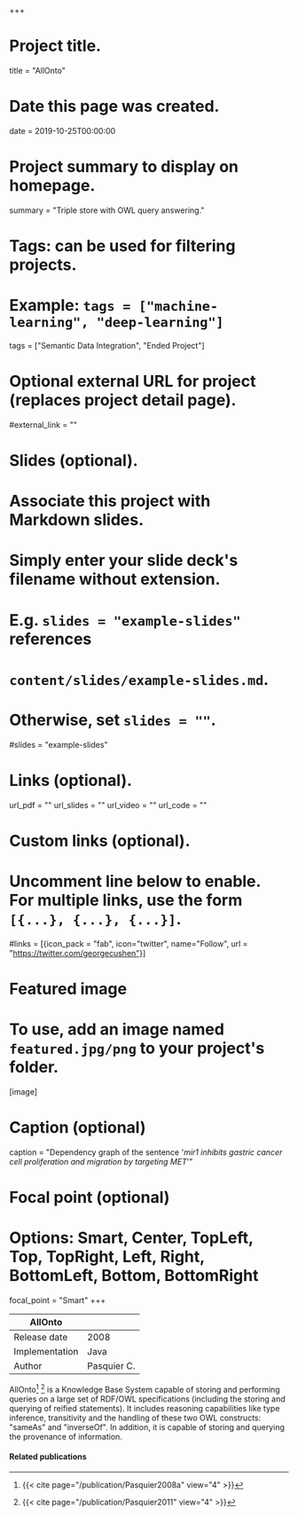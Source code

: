 +++
# Project title.
title = "AllOnto"

# Date this page was created.
date = 2019-10-25T00:00:00

# Project summary to display on homepage.
summary = "Triple store with OWL query answering."

# Tags: can be used for filtering projects.
# Example: `tags = ["machine-learning", "deep-learning"]`
tags = ["Semantic Data Integration", "Ended Project"]

# Optional external URL for project (replaces project detail page).
#external_link = ""

# Slides (optional).
#   Associate this project with Markdown slides.
#   Simply enter your slide deck's filename without extension.
#   E.g. `slides = "example-slides"` references 
#   `content/slides/example-slides.md`.
#   Otherwise, set `slides = ""`.
#slides = "example-slides"

# Links (optional).
url_pdf = ""
url_slides = ""
url_video = ""
url_code = ""

# Custom links (optional).
#   Uncomment line below to enable. For multiple links, use the form `[{...}, {...}, {...}]`.
#links = [{icon_pack = "fab", icon="twitter", name="Follow", url = "https://twitter.com/georgecushen"}]

# Featured image
# To use, add an image named `featured.jpg/png` to your project's folder. 
[image]
  # Caption (optional)
  caption = "Dependency graph of the sentence '*mir1 inhibits gastric cancer cell proliferation and migration by targeting MET*'"
  
  # Focal point (optional)
  # Options: Smart, Center, TopLeft, Top, TopRight, Left, Right, BottomLeft, Bottom, BottomRight
  focal_point = "Smart"
+++

| AllOnto        |             |
| -------------- | ----------- |
| Release date   | 2008        |
| Implementation | Java        |
| Author         | Pasquier C. |



AllOnto[^Pasquier2008a] [^Pasquier2011] is a Knowledge Base System capable of storing and performing
queries on a large set of RDF/OWL specifications (including the storing
and querying of reified statements). It includes reasoning capabilities
like type inference, transitivity and the handling of these two OWL
constructs: "sameAs" and "inverseOf". In addition, it is capable of
storing and querying the provenance of information.

#### Related publications
[^Pasquier2008a]: {{< cite page="/publication/Pasquier2008a" view="4" >}}
[^Pasquier2011]: {{< cite page="/publication/Pasquier2011" view="4" >}}

